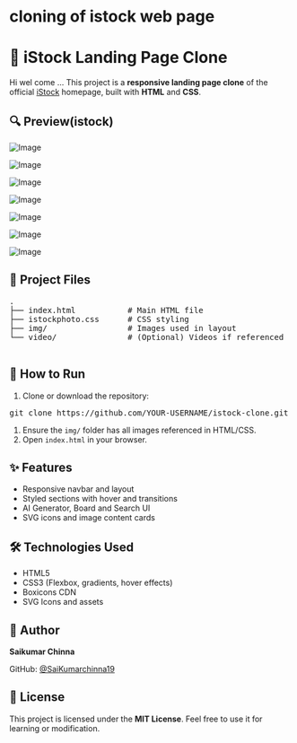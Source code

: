 <h1>cloning of istock web page</h1>

  <h1>📸 iStock Landing Page Clone</h1>
  <p>Hi wel come ...
    This project is a <strong>responsive landing page clone</strong> of the official 
    <a href="https://www.istockphoto.com/" target="_blank">iStock</a> homepage, built with 
    <strong>HTML</strong> and <strong>CSS</strong>.
  </p>

  <div >
    <h2>🔍 Preview(istock)</h2> 
    </div>

![Image](https://github.com/user-attachments/assets/a2f4830d-11a9-4bbe-a146-47eab7724b73)

![Image](https://github.com/user-attachments/assets/a9ac7584-4f49-41c6-85d4-35a9820e8d17)

![Image](https://github.com/user-attachments/assets/6293317d-2f7c-42d0-b49b-d0f8b3f5c97e)

![Image](https://github.com/user-attachments/assets/3e76bd7b-fce0-4038-91ac-2143ab89c496)

![Image](https://github.com/user-attachments/assets/5d8c6e9e-aad4-494c-ace7-61f6ce908b5d)

![Image](https://github.com/user-attachments/assets/771f5aaf-9b35-402c-b34a-5eb3f03df527)

![Image](https://github.com/user-attachments/assets/d679988d-f61a-4d20-b3ee-7ef6b5a8713e)

  <div >
    <h2>📁 Project Files</h2>
    <pre >
.
├── index.html           # Main HTML file
├── istockphoto.css      # CSS styling
├── img/                 # Images used in layout
└── video/               # (Optional) Videos if referenced
    </pre>
  </div>

  <div >
    <h2>🚀 How to Run</h2>
    <ol>
      <li>Clone or download the repository:</li>
    </ol>
    <pre >git clone https://github.com/YOUR-USERNAME/istock-clone.git</pre>
    <ol >
      <li>Ensure the <code>img/</code> folder has all images referenced in HTML/CSS.</li>
      <li>Open <code>index.html</code> in your browser.</li>
    </ol>
  </div>

  <div >
    <h2>✨ Features</h2>
    <ul>
      <li>Responsive navbar and layout</li>
      <li>Styled sections with hover and transitions</li>
      <li>AI Generator, Board and Search UI</li>
      <li>SVG icons and image content cards</li>
    </ul>
  </div>

  <div>
    <h2>🛠 Technologies Used</h2>
    <ul>
      <li>HTML5</li>
      <li>CSS3 (Flexbox, gradients, hover effects)</li>
      <li>Boxicons CDN</li>
      <li>SVG Icons and assets</li>
    </ul>
  </div>

  <div >
    <h2>👤 Author</h2>
    <p><strong>Saikumar Chinna</strong></p>
    <p>GitHub: <a href="https://github.com/SaiKumarchinna19" target="_blank">@SaiKumarchinna19</a></p>
  </div>

  <div>
    <h2>📄 License</h2>
    <p>This project is licensed under the <strong>MIT License</strong>. Feel free to use it for learning or modification.</p>
  </div>


